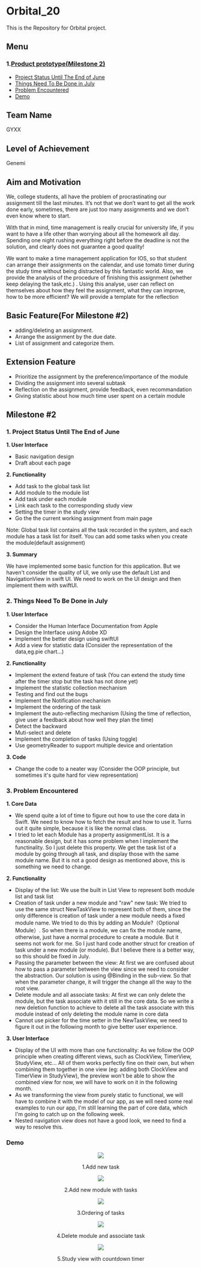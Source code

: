 # Orbital_20

This is the Repository for Orbital project.

## Menu
### 1.[Product prototype(Milestone 2)](#Milestone-#2)
- [Project Status Until The End of June](#Project-Status-Until-The-End-of-June)
- [Things Need To Be Done in July](#Things-Need-To-Be-Done-in-July)
- [Problem Encountered](#Problem-Encountered)
- [Demo](#Demo)


## Team Name
GYXX

## Level of Achievement
Genemi

## Aim and Motivation
We, college students, all have the problem of procrastinating our assignment till the last minutes. It’s not that we don’t want to get all the work done early, sometimes, there are just too many assignments and we don’t even know where to start.
					
With that in mind, time management is really crucial for university life, if you want to have a life other than worrying about all the homework all day. Spending one night rushing everything right before the deadline is not the solution, and clearly does not guarantee a good quality! 

We want to make a time management application for IOS, so that student can arrange their assignments on the calendar, and use tomato timer during the study time without being distracted by this fantastic world. Also, we provide the analysis of the procedure of finishing this assignment (whether keep delaying the task,etc.) . Using this analyse, user can reflect on themselves about how they feel the assignment, what they can improve, how to be more efficient? We will provide a template for the reflection

## Basic Feature(For Milestone #2)
- adding/deleting an assignment.
- Arrange the assignment by the due date.
- List of assignment and categorize them.

## Extension Feature
- Prioritize the assignment by the preference/importance of the module
- Dividing the assignment into several subtask
- Reflection on the assignment, provide feedback, even recommandation
- Giving statistic about how much time user spent on a certain module

## Milestone #2

### 1. Project Status Until The End of June

**1. User Interface**
-  Basic navigation design
-  Draft about each page

**2. Functionality**
- Add task to the global task list
- Add module to the module list
- Add task under each module
- Link each task to the corresponding study view
- Setting the timer in the study view
- Go the the current working assignment from main page

Note: Global task list contains all the task recorded in the system, and each module has a task list for itself.
You can add some tasks when you create the module(default assignment)

**3. Summary**

We have implemented some basic function for this application. But we haven't consider the quality of UI, we only use the default List and NavigationView in 
swift UI. We need to work on the UI design and then implement them with swiftUI. 

### 2. Things Need To Be Done in July
**1. User Interface**
- Consider the Human Interface Documentation from Apple
- Design the Interface using Adobe XD
- Implement the better design using swiftUI
- Add a view for statistic data (Consider the representation of the data,eg.pie chart...)

**2. Functionality**
- Implement the extend feature of task (You can extend the study time after the timer stop but the task has not done yet)
- Implement the statistic collection mechanism
- Testing and find out the bugs
- Implement the Notification mechanism
- Implement the ordering of the task
- Implement the auto-reflecting mechanism (Using the time of reflection, give user a feedback about how well they plan the time)
- Detect the backward
- Muti-select and delete
- Implement the completion of tasks (Using toggle)
- Use geometryReader to support multiple device and orientation

**3. Code**
- Change the code to a neater way (Consider the OOP principle, but sometimes it's quite hard for view representation)

### 3. Problem Encountered

**1. Core Data**
- We spend quite a lot of time to figure out how to use the core data in Swift. We need to know how to fetch the result and how to use it. Turns out it quite simple, because 
it is like the normal class.
- I tried to let each Module has a property assignmentList. It is a reasonable design, but it has some problem when I implement the functinality. So I just delete this property. We get the task list of a module by going through all task, and display those with the same module name. But it is not a good design as mentioned above, this is something we need to change.

**2. Functionality**
- Display of the list: We use the built in List View to represent both module list and task list
- Creation of task under a new module and "raw" new task: We tried to use the same struct NewTaskView to represent both of them, since the only difference is 
creation of task under a new module needs a fixed module name. We tried to do this by adding an Module?（Optional Module）. So when there is a module, we can 
fix the module name, otherwise, just have a normal procedure to create a module. But it seems not work for me. So I just hard code another struct for creation of task
under a new module (or module). But I believe there is a better way, so this should be fixed in July.
- Passing the parameter between the view: At first we are confused about how to pass a parameter between the view since we need to consider the abstraction. Our solution
is using @Binding in the sub-view. So that when the parameter change, it will trigger the change all the way to the root view.
- Delete module and all associate tasks: At first we can only delete the module, but the task associate with it still in the core data. So we write a new deletion function to achieve to delete all the task associate with this module instead of only deleting the module name in core data
- Cannot use picker for the time setter in the NewTaskView, we need to figure it out in the following month to give better user experience.

**3. User Interface**
- Display of the UI with more than one functionality: As we follow the OOP principle when creating different views, such as ClockView, TimerView, StudyView, etc... All of them works perfectly fine on their own, but when combining them together in one view (eg: adding both ClockView and TimerView in StudyView), the preview won't be able to show the combined view for now, we will have to work on it in the following month.
- As we transforming the view from purely static to functional, we will have to combine it with the model of our app, as we will need some real examples to run our app, I'm still learning the part of core data, which I'm going to catch up on the following week.
- Nested navigation view does not have a good look, we need to find a way to resolve this.

### Demo
<div align="center">
<img src="Demo/demo1.gif" >
<p>1.Add new task</p>
</div>

<div align="center">
<img src="Demo/demo2.gif" >
<p>2.Add new module with tasks</p>
</div>
                                                                          
<div align="center">
<img src="Demo/demo3.gif" >
<p>3.Ordering of tasks</p>
</div>

<div align="center">
<img src="Demo/demo4.gif" >
<p>4.Delete module and associate task</p>
</div>

<div align="center">
<img src="Demo/demo5.gif" >
<p>5.Study view with countdown timer</p>
</div>
